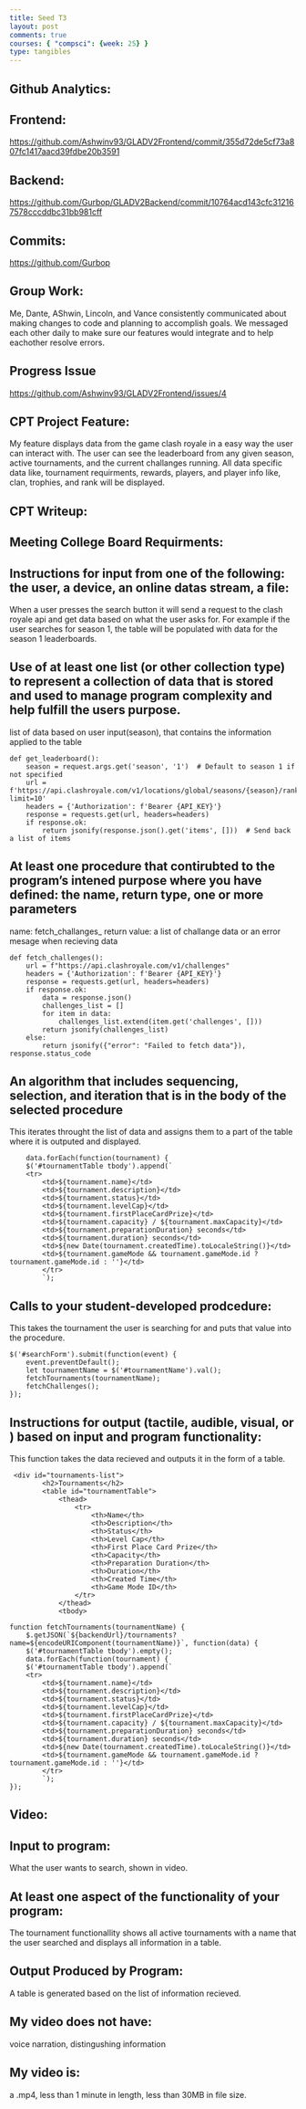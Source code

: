 ```yaml
---
title: Seed T3
layout: post
comments: true
courses: { "compsci": {week: 25} }
type: tangibles
---
```

## Github Analytics:
## Frontend:
https://github.com/Ashwinv93/GLADV2Frontend/commit/355d72de5cf73a807fc1417aacd39fdbe20b3591
## Backend:
https://github.com/Gurbop/GLADV2Backend/commit/10764acd143cfc312167578cccddbc31bb981cff
## Commits:
https://github.com/Gurbop
## Group Work:
Me, Dante, AShwin, Lincoln, and Vance consistently communicated about making changes to code and planning to accomplish goals. We messaged each other daily to make sure our features would integrate and to help eachother resolve errors.
## Progress Issue
https://github.com/Ashwinv93/GLADV2Frontend/issues/4
## CPT Project Feature:
My feature displays data from the game clash royale in a easy way the user can interact with. The user can see the leaderboard from any given season, active tournaments, and the current challanges running. All data specific data like, tournament requirments, rewards, players, and player info like, clan, trophies, and rank will be displayed.

## CPT Writeup:
## Meeting College Board Requirments:

## Instructions for input from one of the following: the user, a device, an online datas stream, a file:
When a user presses the search button it will send a request to the clash royale api and get data based on what the user asks for. For example if the user searches for season 1, the table will be populated with data for the season 1 leaderboards.

## Use of at least one list (or other collection type) to represent a collection of data that is stored and used to manage program complexity and help fulfill the users purpose.
list of data based on user input(season), that contains the information applied to the table
~~~
def get_leaderboard():
    season = request.args.get('season', '1')  # Default to season 1 if not specified
    url = f'https://api.clashroyale.com/v1/locations/global/seasons/{season}/rankings/players?limit=10'
    headers = {'Authorization': f'Bearer {API_KEY}'}
    response = requests.get(url, headers=headers)
    if response.ok:
        return jsonify(response.json().get('items', []))  # Send back a list of items
~~~
## At least one procedure that contirubted to the program’s intened purpose where you have defined: the name, return type, one or more parameters
name: fetch_challanges_
return value: a list of challange data or an error mesage when recieving data 
~~~
def fetch_challenges():
    url = f"https://api.clashroyale.com/v1/challenges"
    headers = {'Authorization': f'Bearer {API_KEY}'}
    response = requests.get(url, headers=headers)
    if response.ok:
        data = response.json()
        challenges_list = []
        for item in data:
            challenges_list.extend(item.get('challenges', []))
        return jsonify(challenges_list)
    else:
        return jsonify({"error": "Failed to fetch data"}), response.status_code
~~~
## An algorithm that includes sequencing, selection, and iteration that is in the body of the selected procedure
This iterates throught the list of data and assigns them to a part of the table where it is outputed and displayed.
~~~
    data.forEach(function(tournament) {
    $('#tournamentTable tbody').append(`
    <tr>
        <td>${tournament.name}</td>
        <td>${tournament.description}</td>
        <td>${tournament.status}</td>
        <td>${tournament.levelCap}</td>
        <td>${tournament.firstPlaceCardPrize}</td>
        <td>${tournament.capacity} / ${tournament.maxCapacity}</td>
        <td>${tournament.preparationDuration} seconds</td>
        <td>${tournament.duration} seconds</td>
        <td>${new Date(tournament.createdTime).toLocaleString()}</td>
        <td>${tournament.gameMode && tournament.gameMode.id ? tournament.gameMode.id : ''}</td>
        </tr>
        `);
~~~
## Calls to your student-developed prodcedure:
This takes the tournament the user is searching for and puts that value into the procedure.
~~~
$('#searchForm').submit(function(event) {
    event.preventDefault();
    let tournamentName = $('#tournamentName').val();
    fetchTournaments(tournamentName);
    fetchChallenges();
});
~~~
## Instructions for output (tactile, audible, visual, or ) based on input and program functionality: 
This function takes the data recieved and outputs it in the form of a table.
~~~
 <div id="tournaments-list">
        <h2>Tournaments</h2>
        <table id="tournamentTable">
            <thead>
                <tr>
                    <th>Name</th>
                    <th>Description</th>
                    <th>Status</th>
                    <th>Level Cap</th>
                    <th>First Place Card Prize</th>
                    <th>Capacity</th>
                    <th>Preparation Duration</th>
                    <th>Duration</th>
                    <th>Created Time</th>
                    <th>Game Mode ID</th>
                </tr>
            </thead>
            <tbody>

function fetchTournaments(tournamentName) {
    $.getJSON(`${backendUrl}/tournaments?name=${encodeURIComponent(tournamentName)}`, function(data) {
    $('#tournamentTable tbody').empty();
    data.forEach(function(tournament) {
    $('#tournamentTable tbody').append(`
    <tr>
        <td>${tournament.name}</td>
        <td>${tournament.description}</td>
        <td>${tournament.status}</td>
        <td>${tournament.levelCap}</td>
        <td>${tournament.firstPlaceCardPrize}</td>
        <td>${tournament.capacity} / ${tournament.maxCapacity}</td>
        <td>${tournament.preparationDuration} seconds</td>
        <td>${tournament.duration} seconds</td>
        <td>${new Date(tournament.createdTime).toLocaleString()}</td>
        <td>${tournament.gameMode && tournament.gameMode.id ? tournament.gameMode.id : ''}</td>
        </tr>
        `);
});
~~~
## Video:

## Input to program:
What the user wants to search, shown in video.
## At least one aspect of the functionality of your program:
The tournament functionallity shows all active tournaments with a name that the user searched and displays all information in a table.
## Output Produced by Program:
A table is generated based on the list of information recieved.
## My video does not have:
voice narration, distingushing information
## My video is:
a .mp4, less than 1 minute in length, less than 30MB in file size.